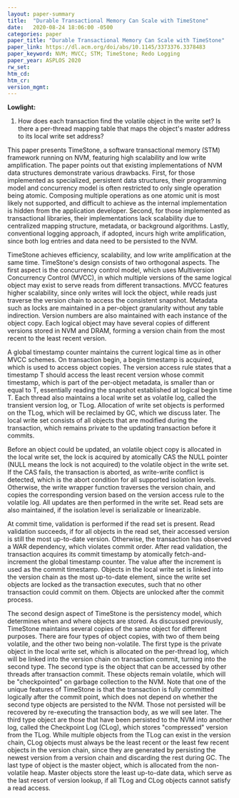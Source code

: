 ```yaml
---
layout: paper-summary
title:  "Durable Transactional Memory Can Scale with TimeStone"
date:   2020-08-24 18:06:00 -0500
categories: paper
paper_title: "Durable Transactional Memory Can Scale with TimeStone"
paper_link: https://dl.acm.org/doi/abs/10.1145/3373376.3378483
paper_keyword: NVM; MVCC; STM; TimeStone; Redo Logging
paper_year: ASPLOS 2020
rw_set:
htm_cd:
htm_cr:
version_mgmt:
---
```


**Lowlight:**

1. How does each transaction find the volatile object in the write set? Is there a per-thread mapping table that maps the 
   object's master address to its local write set address?

This paper presents TimeStone, a software transactional memory (STM) framework running on NVM, featuring high scalability 
and low write amplification. The paper points out that existing implementations of NVM data structures demonstrate various
drawbacks.
First, for those implemented as specialized, persistent data structures, their programming model and concurrency model
is often restricted to only single operation being atomic. Composing multiple operations as one atomic unit is most
likely not supported, and difficult to achieve as the internal implementation is hidden from the application developer.
Second, for those implemented as transactional libraries, their implementations lack scalability due to centralized 
mapping structure, metadata, or background algorithms. 
Lastly, conventional logging approach, if adopted, incurs high write amplification, since both log entries and data 
need to be persisted to the NVM.

TimeStone achieves efficiency, scalability, and low write amplification at the same time. TimeStone's design consists 
of two orthogonal aspects. The first aspect is the concurrency control model, which uses Multiversion Concurrency Control 
(MVCC), in which multiple versions of the same logical object may exist to serve reads from different transactions.
MVCC features higher scalability, since only writes will lock the object, while reads just traverse the version chain
to access the consistent snapshot.
Metadata such as locks are maintained in a per-object granularity without any table indirection.
Version numbers are also maintained with each instance of the object copy.
Each logical object may have several copies of different versions stored in NVM and DRAM, forming a version chain from
the most recent to the least recent version.

A global timestamp counter maintains the current logical time as in other MVCC schemes.
On transaction begin, a begin timestamp is acquired, which is used to access object copies. The version access rule states
that a timestamp T should access the least recent version whose commit timestamp, which is part of the per-object
metadata, is smaller than or equal to T, essentially reading the snapshot established at logical begin time T.
Each thread also maintains a local write set as volatile log, called the transient version log, or TLog. Allocation of 
write set objects is performed on the TLog, which will be reclaimed by GC, which we discuss later. 
The local write set consists of all objects that are modified during the transaction, which remains private to the 
updating transaction before it commits.

Before an object could be updated, an volatile object copy is allocated in the local write set, the lock is acquired by 
atomically CAS the NULL pointer (NULL means the lock is not acquired) to the volatile object in the write set. If the CAS 
fails, the transaction is aborted, as write-write conflict is detected, which is the abort condition for all supported 
isolation levels. Otherwise, the write wrapper function traverses the version chain, and copies the corresponding version 
based on the version access rule to the volatile log. All updates are then performed in the write set.
Read sets are also maintained, if the isolation level is serializable or linearizable.

At commit time, validation is performed if the read set is present. Read validation succeeds, if for all objects in the 
read set, their accessed version is still the most up-to-date version. Otherwise, the transaction has observed a 
WAR dependency, which violates commit order. After read validation, the transaction acquires its commit timestamp by atomically
fetch-and-increment the global timestamp counter. The value after the increment is used as the commit timestamp.
Objects in the local write set is linked into the version chain as the most up-to-date element, since the write set 
objects are locked as the transaction executes, such that no other transaction could commit on them.
Objects are unlocked after the commit process.

The second design aspect of TimeStone is the persistency model, which determines when and where objects are stored. 
As discussed previously, TimeStone maintains several copies of the same object for different purposes. There are four
types of object copies, with two of them being volatile, and the other two being non-volatile. The first type is
the private object in the local write set, which is allocated on the per-thread log, which will be linked into the 
version chain on transaction commit, turning into the second type. The second type is the object that can
be accessed by other threads after transaction commit. These objects remain volatile, which will be "checkpointed"
on garbage collection to the NVM. Note that one of the unique features of TimeStone is that the transaction is 
fully committed logically after the commit point, which does not depend on whether the second type objects are persisted 
to the NVM. Those not persisted will be recovered by re-executing the transaction body, as we will see later.
The third type object are those that have been persisted to the NVM into another log, called the Checkpoint Log (CLog),
which stores "compressed" version from the TLog. While multiple objects from the TLog can exist in the version chain, 
CLog objects must always be the least recent or the least few recent objects in the version chain, since they are 
generated by persisting the newest version from a version chain and discarding the rest during GC.
The last type of object is the master object, which is allocated from the non-volatile heap. Master objects store the 
least up-to-date data, which serve as the last resort of version lookup, if all TLog and CLog objects cannot satisfy
a read access.